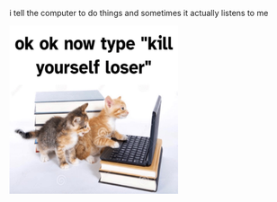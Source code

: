 i tell the computer to do things and sometimes it actually listens to me
<!--START_SECTION:update_image-->
<img src=https://raw.githubusercontent.com/sneakykestrel/sneakykestrel/main/.github/images/okok_now_type.png height="" width="300" align=left alt=kitty />
<!--END_SECTION:update_image-->

